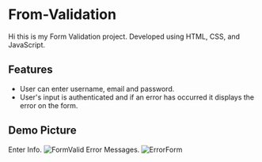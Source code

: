 # From-Validation
Hi this is my Form Validation project. Developed using HTML, CSS, and JavaScript. 
## Features
* User can enter username, email and password.
* User's input is authenticated and if an error has occurred it displays the error on the form. 
## Demo Picture
Enter Info.
![FormValid](https://user-images.githubusercontent.com/102850158/190323500-16e03ff5-a897-41d9-bf0a-5570b1452f02.jpg)
Error Messages.
![ErrorForm](https://user-images.githubusercontent.com/102850158/190323630-b0d3e274-15f6-4026-9e07-d6124c0e9d9e.jpg)
